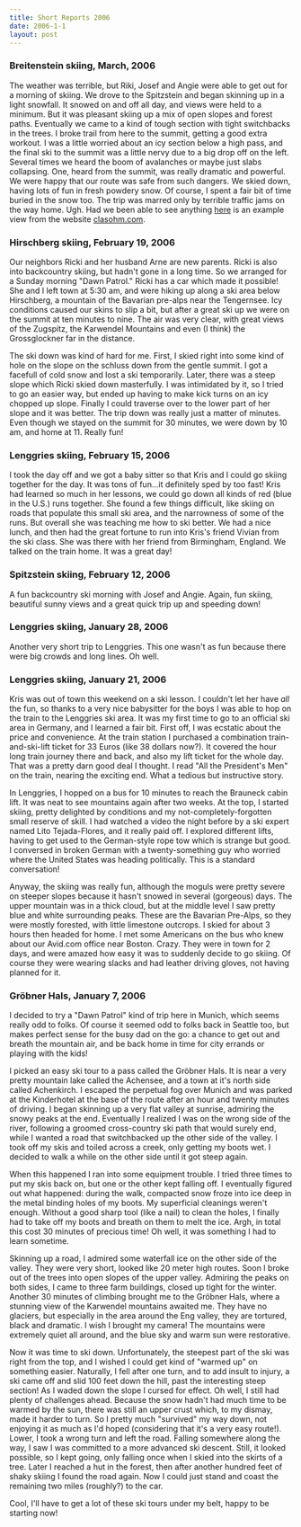 ```yaml
---
title: Short Reports 2006
date: 2006-1-1
layout: post
---
```


<a name=BREITENSTEIN></a>
<h3>Breitenstein skiing, March, 2006</h3>

The weather was terrible, but Riki, Josef and Angie were able to get out for a morning
of skiing. We drove to the Spitzstein and began skinning up in a light snowfall. It
snowed on and off all day, and views were held to a minimum. But it was pleasant
skiing up a mix of open slopes and forest paths. Eventually we came to a kind of 
tough section with tight switchbacks in the trees. I broke trail from here to the summit,
getting a good extra workout. I was a little worried about an icy section below
a high pass, and the final ski to the summit was a little nervy due to a big drop
off on the left. Several times we heard the boom of avalanches or maybe just slabs
collapsing. One, heard from the summit, was really dramatic and powerful. We were happy
that our route was safe from such dangers. We skied down, having lots of fun in fresh
powdery snow. Of course, I spent a fair bit of time buried in the snow too. The trip
was marred only by terrible traffic jams on the way home. Ugh. Had we been able to 
see anything <a href="http://www.clasohm.com/photodb/photo?photo_id=6102">here</a> is
an example view from the website <a href="http://www.clasohm.com">clasohm.com</a>.


<a name=HIRSCHBERG></a>
<h3>Hirschberg skiing, February 19, 2006</h3>

Our neighbors Ricki and her husband Arne are new parents. Ricki is also into backcountry
skiing, but hadn't gone in a long time. So we arranged for a Sunday morning "Dawn Patrol."
Ricki has a car which made it possible! She and I left town at 5:30 am, and were hiking
up along a ski area below Hirschberg, a mountain of the Bavarian pre-alps near the Tengernsee.
Icy conditions caused our skins to slip a bit, but after a great ski up we were on the summit
at ten minutes to nine. The air was very clear, with great views of the Zugspitz, the Karwendel
Mountains and even (I think) the Grossglockner far in the distance.



The ski down was kind of hard for me. First, I skied right into some kind of hole on the slope
on the schluss down from the gentle summit. I got a facefull of cold snow and lost a ski
temporarily. Later, there was a steep slope which Ricki skied down masterfully. I was
intimidated by it, so I tried to go an easier way, but ended up having to make kick turns
on an icy chopped up slope. Finally I could traverse over to the lower part of her slope and
it was better. The trip down was really just a matter of minutes. Even though we stayed on the
summit for 30 minutes, we were down by 10 am, and home at 11. Really fun!


<a name=LENGGRIES3></a>
<h3>Lenggries skiing, February 15, 2006</h3>

I took the day off and we got a baby sitter so that Kris and I could go skiing together
for the day. It was tons of fun...it definitely sped by too fast! Kris had learned so
much in her lessons, we could go down all kinds of red (blue in the U.S.) runs together.
She found a few things difficult, like skiing on roads that populate this small ski area,
and the narrowness of some of the runs. But overall she was teaching me how to ski better.
We had a nice lunch, and then had the great fortune to run into Kris's friend Vivian
from the ski class. She was there with her friend from Birmingham, England. We talked
on the train home. It was a great day!


<a name=SPITZSTEIN></a>
<h3>Spitzstein skiing, February 12, 2006</h3>

A fun backcountry ski morning with Josef and Angie. Again, fun skiing, beautiful sunny
views and a great quick trip up and speeding down!


<a name=LENGGRIES2></a>
<h3>Lenggries skiing, January 28, 2006</h3>

Another very short trip to Lenggries. This one wasn't as fun because there were
big crowds and long lines. Oh well.


<a name=LENGGRIES1></a>
<h3>Lenggries skiing, January 21, 2006</h3>

Kris was out of town this weekend on a ski lesson. I couldn't let her have <i>all</i>
the fun, so thanks to a very nice babysitter for the boys I was able to hop on the
train to the Lenggries ski area. It was my first time to go to an official ski area
in Germany, and I learned a fair bit. First off, I was ecstatic about the price and
convenience. At the train station I purchased a combination train-and-ski-lift ticket
for 33 Euros (like 38 dollars now?). It covered the hour long train journey there and
back, and also my lift ticket for the whole day. That was a pretty darn good deal
I thought. I read "All the President's Men" on the train, nearing the exciting end.
What a tedious but instructive story.


In Lenggries, I hopped on a bus for 10 minutes to reach the Brauneck cabin lift. It
was neat to see mountains again after two weeks. At the top, I started skiing, pretty
delighted by conditions and my not-completely-forgotten small reserve of skill.
I had watched a video the night before by a ski expert named Lito Tejada-Flores,
and it really paid off. I explored different lifts, having to get used to the
German-style rope tow which is strange but good. I conversed in broken German with
a twenty-something guy who worried where the United States was heading politically.
This is a standard conversation!



Anyway, the skiing was really fun,
although the moguls were pretty severe on steeper slopes because it hasn't snowed in
several (gorgeous) days. The upper mountain was in a thick cloud, but at the middle
level I saw pretty blue and white surrounding peaks. These are the Bavarian Pre-Alps,
so they were mostly forested, with little limestone outcrops. I skied for about
3 hours then headed for home. I met some Americans on the bus who knew about
our Avid.com office near Boston. Crazy. They were in town for 2 days, and were amazed
how easy it was to suddenly decide to go skiing. Of course they were wearing slacks
and had leather driving gloves, not having planned for it.



<a name=GROEBNERHALS></a>
<h3>Gröbner Hals, January 7, 2006</h3>

I decided to try a "Dawn Patrol" kind of trip here in Munich, which seems
really odd to folks. Of course it seemed odd to folks back in Seattle too,
but makes perfect sense for the busy dad on the go: a chance to get out and
breath the mountain air, and be back home in time for city errands or playing
with the kids!



I picked an easy ski tour to a pass called the Gröbner Hals. It is near a very
pretty mountain lake called the Achensee, and a town at it's north side called
Achenkirch. I escaped the perpetual fog over Munich and was parked at the
Kinderhotel at the base of the route after an hour and twenty minutes of driving.
I began skinning up a very flat valley at sunrise, admiring the snowy peaks
at the end. Eventually I realized I was on the wrong side of the river, following
a groomed cross-country ski path that would surely end, while I wanted a road
that switchbacked up the other side of the valley. I took off my skis and toiled
across a creek, only getting my boots wet. I decided to walk a while on the other
side until it got steep again.




When this happened I ran into some equipment trouble. I tried three times to put
my skis back on, but one or the other kept falling off. I eventually figured out
what happened: during the walk, compacted snow froze into ice deep in the metal
binding holes of my boots. My superficial cleanings weren't enough. Without a good
sharp tool (like a nail) to clean the holes, I finally had to take off my boots
and breath on them to melt the ice. Argh, in total this cost 30 minutes of precious 
time! Oh well, it was something I had to learn sometime.




Skinning up a road, I admired some waterfall ice on the other side of the valley.
They were very short, looked like 20 meter high routes. Soon I broke out of the trees
into open slopes of the upper valley. Admiring the peaks on both sides, I came to
three farm buildings, closed up tight for the winter. Another 30 minutes of climbing
brought me to the Gröbner Hals, where a stunning view of the Karwendel mountains
awaited me. They have no glaciers, but especially in the area around the Eng valley,
they are tortured, black and dramatic. I wish I brought my camera! The mountains 
were extremely quiet all around, and the blue sky and warm sun were restorative.




Now it was time to ski down. Unfortunately, the steepest part of the ski was right
from the top, and I wished I could get kind of "warmed up" on something easier.
Naturally, I fell after one turn, and to add insult to injury, a ski came off and
slid 100 feet down the hill, past the interesting steep section! As I waded down
the slope I cursed for effect. Oh well, I still had plenty of challenges ahead.
Because the snow hadn't had much time to be warmed by the sun, there was still
an upper crust which, to my dismay, made it harder to turn. So I pretty much
"survived" my way down, not enjoying it as much as I'd hoped (considering that
it's a very easy route!). Lower, I took a wrong turn and left the road. Falling
somewhere along the way, I saw I was committed to a more advanced ski descent.
Still, it looked possible, so I kept going, only falling once when I skied into
the skirts of a tree. Later I reached a hut in the forest, then after another 
hundred feet of shaky skiing I found the road again. Now I could just stand
and coast the remaining two miles (roughly?) to the car. 




Cool, I'll have to get a lot of these ski tours under my belt, happy to be
starting now!


